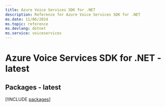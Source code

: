 ```yaml
---
title: Azure Voice Services SDK for .NET
description: Reference for Azure Voice Services SDK for .NET
ms.date: 11/06/2024
ms.topic: reference
ms.devlang: dotnet
ms.service: voiceservices
---
```

# Azure Voice Services SDK for .NET - latest
## Packages - latest
[!INCLUDE [packages](voice-services-index.md)]
